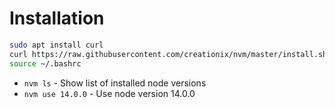 # Installation
```bash
sudo apt install curl 
curl https://raw.githubusercontent.com/creationix/nvm/master/install.sh | bash 
source ~/.bashrc
```

* `nvm ls` - Show list of installed node versions
* `nvm use 14.0.0` - Use node version 14.0.0
